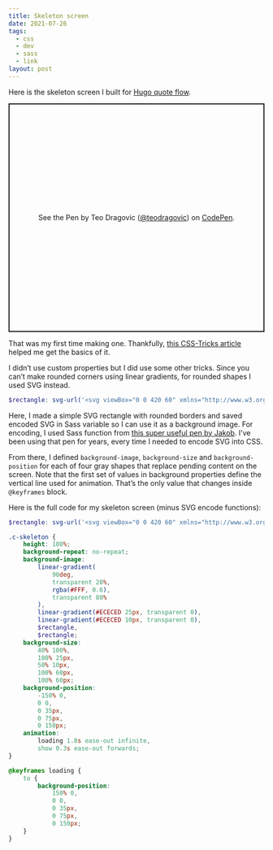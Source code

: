 ```yaml
---
title: Skeleton screen
date: 2021-07-26
tags:
  - css
  - dev
  - sass
  - link
layout: post
---
```


Here is the skeleton screen I built for [Hugo quote flow](https://app.withhugo.com/quote).

<p class="codepen" data-height="450" data-theme-id="dark" data-default-tab="result" data-slug-hash="PomEBgM" data-user="teodragovic" style="height: 450px; box-sizing: border-box; display: flex; align-items: center; justify-content: center; border: 2px solid; margin: 1em 0; padding: 1em;">
  <span>See the Pen <a href="https://codepen.io/teodragovic/pen/PomEBgM">
  </a> by Teo Dragovic (<a href="https://codepen.io/teodragovic">@teodragovic</a>)
  on <a href="https://codepen.io">CodePen</a>.</span>
</p>
<script async src="https://cpwebassets.codepen.io/assets/embed/ei.js"></script>

That was my first time making one. Thankfully, [this CSS-Tricks article](https://css-tricks.com/building-skeleton-screens-css-custom-properties/) helped me get the basics of it.

I didn’t use custom properties but I did use some other tricks. Since you can’t make rounded corners using linear gradients, for rounded shapes I used SVG instead.

```scss
$rectangle: svg-url('<svg viewBox="0 0 420 60" xmlns="http://www.w3.org/2000/svg" preserveAspectRatio="none"><rect width="420" height="60" rx="6" fill="#ECECED" /></svg>');
```

Here, I made a simple SVG rectangle with rounded borders and saved encoded SVG in Sass variable so I can use it as a background image. For encoding, I used Sass function from [this super useful pen by Jakob](https://codepen.io/jakob-e/pen/doMoML). I’ve been using that pen for years, every time I needed to encode SVG into CSS.

From there, I defined `background-image`, `background-size` and `background-position` for each of four gray shapes that replace pending content on the screen. Note that the first set of values in background properties define the vertical line used for animation. That’s the only value that changes inside `@keyframes` block.

Here is the full code for my skeleton screen (minus SVG encode functions):

```scss
$rectangle: svg-url('<svg viewBox="0 0 420 60" xmlns="http://www.w3.org/2000/svg" preserveAspectRatio="none"><rect width="420" height="60" rx="6" fill="#ECECED" /></svg>');

.c-skeleton {
    height: 100%;
    background-repeat: no-repeat;
    background-image:
        linear-gradient(
            90deg,
            transparent 20%,
            rgba(#FFF, 0.6),
            transparent 80%
        ),
        linear-gradient(#ECECED 25px, transparent 0),
        linear-gradient(#ECECED 10px, transparent 0),
        $rectangle,
        $rectangle;
    background-size:
        40% 100%,
        100% 25px,
        50% 10px,
        100% 60px,
        100% 60px;
    background-position:
        -150% 0,
        0 0,
        0 35px,
        0 75px,
        0 150px;
    animation:
        loading 1.8s ease-out infinite,
        show 0.3s ease-out forwards;
}

@keyframes loading {
    to {
        background-position:
            150% 0,
            0 0,
            0 35px,
            0 75px,
            0 150px;
    }
}
```
